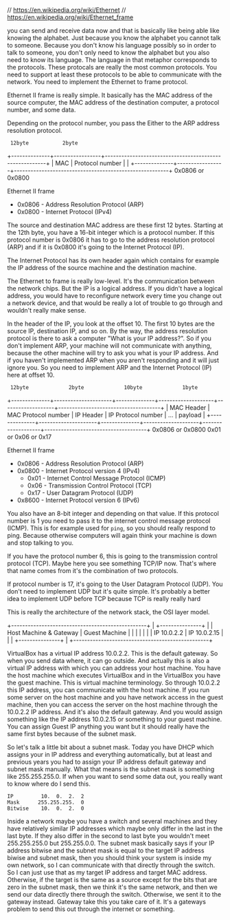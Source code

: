 // https://en.wikipedia.org/wiki/Ethernet
// https://en.wikipedia.org/wiki/Ethernet_frame

you can send and receive data now and that is basically like
being able like knowing the alphabet. Just because you know
the alphabet you cannot talk to someone. Because you don't
know his language possibly so in order to talk to someone,
you don't only need to know the alphabet but you also need
to know its language. The language in that metaphor
corresponds to the protocols. These protocals are really the
most common protocols. You need to support at least these
protocols to be able to communicate with the network. You
need to implement the Ethernet to frame protocol.

Ethernet II frame is really simple. It basically has the MAC
address of the source computer, the MAC address of the
destination computer, a protocol number, and some data.

Depending on the protocol number, you pass the Either to
the ARP address resolution protocol.

     12byte           2byte      
+--------------+-----------------+--------------------------------------------------------+
|      MAC     | Protocol number |                                                        |
+--------------+-----------------+--------------------------------------------------------+
                 0x0806 or 0x0800

Ethernet II frame
  + 0x0806 - Address Resolution Protocol (ARP)
  + 0x0800 - Internet Protocol (IPv4)

The source and destination MAC address are these first
12 bytes. Starting at the 12th byte, you have a 16-bit
integer which is a protocol number. If this protocol
number is 0x0806 it has to go to the address resolution
protocol (ARP) and if it is 0x0800 it's going to the Internet
Protocol (IP).

The Internet Protocol has its own header again which
contains for example the IP address of the source machine
and the destination machine.

The Ethernet to frame is really low-level. It's the
communication between the network chips. But the IP is a
logical address. If you didn't have a logical address, you
would have to reconfigure network every time you change out
a network device, and that would be really a lot of trouble
to go through and wouldn't really make sense.

In the header of the IP, you look at the offset 10. The first
10 bytes are the source IP, destination IP, and so on. By the
way, the address resolution protocol is there to ask a computer
"What is your IP address?". So if you don't implement ARP, your
machine will not communicate with anything, because the other
machine will try to ask you what is your IP address. And if you
haven't implemented ARP when you aren't responding and it will
just ignore you. So you need to implement ARP and the Internet
Protocol (IP) here at offset 10.

     12byte             2byte             10byte             1byte
+--------------+---------------------+--------------+--------------------+-------------------+-------------------------------------+
|  MAC Header  | MAC Protocol number |  IP Header   | IP Protocol number |        ...        | payload                             |
+--------------+---------------------+--------------+--------------------+-------------------+-------------------------------------+
                 0x0806 or 0x0800                   0x01 or 0x06 or 0x17

Ethernet II frame
  + 0x0806 - Address Resolution Protocol (ARP)
  + 0x0800 - Internet Protocol version 4 (IPv4)
      + 0x01 - Internet Control Message Protocol (ICMP)
      + 0x06 - Transmission Control Protocol (TCP)
      + 0x17 - User Datagram Protocol (UDP)
  + 0x8600 - Internet Protocol version 6 (IPv6)

You also have an 8-bit integer and depending on that value. If
this protocol number is 1 you need to pass it to the internet
control message protocol (ICMP). This is for example used for
`ping`, so you should really respond to ping. Because otherwise
computers will again think your machine is down and stop talking
to you.

If you have the protocol number 6, this is going to the
transmission control protocol (TCP). Maybe here you see
something TCP/IP now. That's where that name comes from it's the
combination of two protocols.

If protocol number is 17, it's going to the User Datagram
Protocol (UDP). You don't need to implement UDP but it's quite
simple. It's probably a better idea to implement UDP before TCP
because TCP is really really hard

This is really the architecture of the network stack, the OSI
layer model.


+-------------------------------------------------+
|                             +---------------+   |
|  Host Machine & Gateway     | Guest Machine |   |
|                             |               |   |
|  IP 10.0.2.2                | IP 10.0.2.15  |   |
|                             +---------------+   |
+-------------------------------------------------+


VirtualBox has a virtual IP address 10.0.2.2. This is the
default gateway. So when you send data where, it can go outside.
And actually this is also a virtual IP address with which you
can address your host machine. You have the host machine which
executes VirtualBox and in the VirtualBox you have the guest
machine. This is virtual machine terminology. So through 10.0.2.2
this IP address, you can communicate with the host machine.
If you run some server on the host machine and you have network
access in the guest machine, then you can access the server on
the host machine through the 10.0.2.2 IP address. And it's also
the default gateway. And you would assign something like the
IP address 10.0.2.15 or something to your guest machine. You
can assign Guest IP anything you want but it should really
have the same first bytes because of the subnet mask.

So let's talk a little bit about a subnet mask. Today you have
DHCP which assigns your in IP address and everything automatically,
but at least and previous years you had to assign your IP address
default gateway and subnet mask manually. What that means is the
subnet mask is something like 255.255.255.0. If when you want to
send some data out, you really want to know where do I send this.

    IP         10.  0.  2.  2
    Mask      255.255.255.  0
    Bitwise    10.  0.  2.  0

Inside a network maybe you have a switch and several machines
and they have relatively similar IP addresses which maybe only
differ in the last in the last byte. If they also
differ in the second to last byte you wouldn't meet 255.255.255.0
but 255.255.0.0. The subnet mask basically says if your IP
address bitwise and the subnet mask is equal to the target IP
address biwise and subnet mask, then you should think your system
is inside my own network, so I can communicate with that directly
through the switch. So I can just use that as my target IP address
and target MAC address. Otherwise, if the target is the same as a
source except for the bits that are zero in the subnet mask, then
we think it's the same network, and then we send our data directly
there through the switch. Otherwise, we sent it to the gateway
instead. Gateway take this you take care of it. It's a gateways
problem to send this out through the internet or something.

